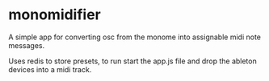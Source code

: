 monomidifier
============

A simple app for converting osc from the monome into assignable midi note messages. 

Uses redis to store presets, to run start the app.js file and drop the ableton devices into a midi track. 